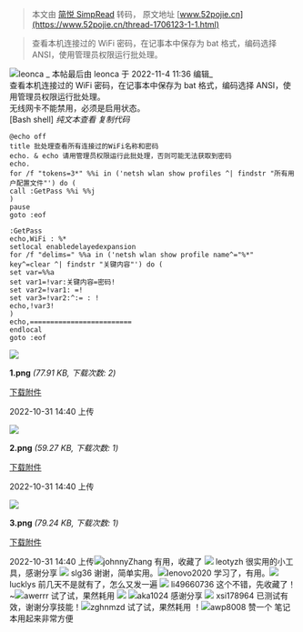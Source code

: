 > 本文由 [简悦 SimpRead](http://ksria.com/simpread/) 转码， 原文地址 [www.52pojie.cn](https://www.52pojie.cn/thread-1706123-1-1.html)

> 查看本机连接过的 WiFi 密码，在记事本中保存为 bat 格式，编码选择 ANSI，使用管理员权限运行批处理。

![](https://avatar.52pojie.cn/images/noavatar_middle.gif)leonca _ 本帖最后由 leonca 于 2022-11-4 11:36 编辑_  
查看本机连接过的 WiFi 密码，在记事本中保存为 bat 格式，编码选择 ANSI，使用管理员权限运行批处理。  
无线网卡不能禁用，必须是启用状态。  
[Bash shell] _纯文本查看_ _复制代码_

```
@echo off
title 批处理查看所有连接过的WiFi名称和密码
echo. & echo 请用管理员权限运行此批处理，否则可能无法获取到密码
echo.
for /f "tokens=3*" %%i in ('netsh wlan show profiles ^| findstr "所有用户配置文件"') do (
call :GetPass %%i %%j
)
pause
goto :eof
 
:GetPass
echo,WiFi : %*
setlocal enabledelayedexpansion
for /f "delims=" %%a in ('netsh wlan show profile name^="%*" key^=clear ^| findstr "关键内容"') do (
set var=%%a
set var1=!var:关键内容=密码!
set var2=!var1: =!
set var3=!var2:^:= : !
echo,!var3!
)
echo,=========================
endlocal
goto :eof

```

![](https://attach.52pojie.cn/forum/202210/31/144032a67ikgkxi3gk7xuq.png)

**1.png** _(77.91 KB, 下载次数: 2)_

[下载附件](forum.php?mod=attachment&aid=MjU2NDA5NHw3OTU2MDkyY3wxNjY3NTQ2NDE1fDEwMDI4MzR8MTcwNjEyMw%3D%3D&nothumb=yes)

2022-10-31 14:40 上传

![](https://attach.52pojie.cn/forum/202210/31/144034s3g21ykg88i13iki.png)

**2.png** _(59.27 KB, 下载次数: 1)_

[下载附件](forum.php?mod=attachment&aid=MjU2NDA5NXwxZjVhZjU5ZXwxNjY3NTQ2NDE1fDEwMDI4MzR8MTcwNjEyMw%3D%3D&nothumb=yes)

2022-10-31 14:40 上传

![](https://attach.52pojie.cn/forum/202210/31/144037x6mk9vuv36qk5u4e.png)

**3.png** _(79.24 KB, 下载次数: 1)_

[下载附件](forum.php?mod=attachment&aid=MjU2NDA5Nnw5ZmRiZDUyOHwxNjY3NTQ2NDE1fDEwMDI4MzR8MTcwNjEyMw%3D%3D&nothumb=yes)

2022-10-31 14:40 上传![](https://avatar.52pojie.cn/images/noavatar_middle.gif)johnnyZhang 有用，收藏了 ![](https://avatar.52pojie.cn/images/noavatar_middle.gif) leotyzh 很实用的小工具，感谢分享 ![](https://avatar.52pojie.cn/data/avatar/000/95/52/50_avatar_middle.jpg) slg36 谢谢，简单实用。![](https://avatar.52pojie.cn/images/noavatar_middle.gif)lenovo2020 学习了，有用。![](https://avatar.52pojie.cn/data/avatar/000/82/34/18_avatar_middle.jpg)lucklys 前几天不是就有了，怎么又发一遍 ![](https://avatar.52pojie.cn/images/noavatar_middle.gif) li49660736 这个不错，先收藏了！~![](https://avatar.52pojie.cn/images/noavatar_middle.gif)awerrr 试了试，果然耗用 ![](https://static.52pojie.cn/static/image/smiley/default/42.gif) ![](https://avatar.52pojie.cn/images/noavatar_middle.gif)aka1024 感谢分享 ![](https://avatar.52pojie.cn/images/noavatar_middle.gif) xsi178964 已测试有效，谢谢分享技能！![](https://avatar.52pojie.cn/images/noavatar_middle.gif)zghnmzd 试了试，果然耗用 ！![](https://avatar.52pojie.cn/images/noavatar_middle.gif)awp8008 赞一个 笔记本用起来非常方便
